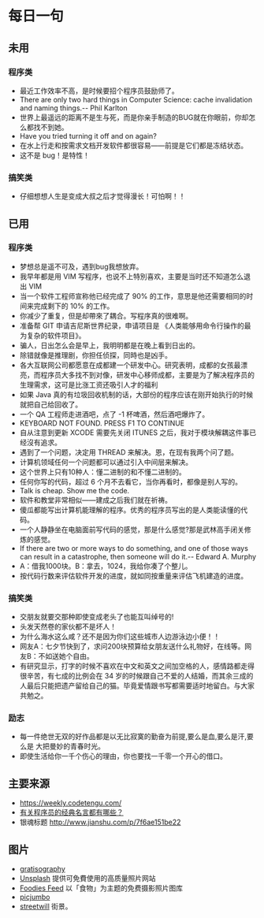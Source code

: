 # 每日一句
## 未用
### 程序类
* 最近工作效率不高，是时候要招个程序员鼓励师了。
* There are only two hard things in Computer Science: cache invalidation and naming things.-- Phil Karlton
* 世界上最遥远的距离不是生与死，而是你亲手制造的BUG就在你眼前，你却怎么都找不到她。
* Have you tried turning it off and on again?
* 在水上行走和按需求文档开发软件都很容易——前提是它们都是冻结状态。
* 这不是 bug！是特性！

### 搞笑类
* 仔细想想人生是变成大叔之后才觉得漫长！可怕啊！！

## 已用
### 程序类
* 梦想总是遥不可及，遇到bug我想放弃。
* 我早年都是用 VIM 写程序，也说不上特別喜欢，主要是当时还不知道怎么退出 VIM
* 当一个软件工程师宣称他已经完成了 90% 的工作，意思是他还需要相同的时间来完成剩下的 10% 的工作。
* 你减少了重复，但是却帶來了耦合。写程序真的很难啊。
* 准备帮 GIT 申请吉尼斯世界纪录，申请项目是 《人类能够用命令行操作的最为复杂的软件项目》。
* 骗人，日出怎么会是早上，我明明都是在晚上看到日出的。
* 除错就像是推理剧，你担任侦探，同時也是凶手。
* 各大互联网公司都愿意在成都建一个研发中心。研究表明，成都的女孩最漂亮，而程序员大多找不到对像，研发中心移师成都，主要是为了解决程序员的生理需求，这可是比涨工资还吸引人才的福利
* 如果 Java 真的有垃圾回收机制的话，大部份的程序应该在刚开始执行的时候就把自己给回收了。
* 一个 QA 工程师走进酒吧，点了 -1 杯啤酒，然后酒吧爆炸了。
* KEYBOARD NOT FOUND. PRESS F1 TO CONTINUE
* 自从注意到更新 XCODE 需要先关闭 ITUNES 之后，我对于模块解耦这件事已经沒有追求。
* 遇到了一个问题，决定用 THREAD 来解决。恩，在现有我两个问了题。
* 计算机领域任何一个问题都可以通过引入中间层来解决。
* 这个世界上只有10种人：懂二进制的和不懂二进制的。
* 任何你写的代码，超过 6 个月不去看它，当你再看时，都像是别人写的。
* Talk is cheap. Show me the code.
* 软件和教堂非常相似——建成之后我们就在祈祷。
* 傻瓜都能写出计算机能理解的程序。优秀的程序员写出的是人类能读懂的代码。
* 一个人静静坐在电脑面前写代码的感觉，那是什么感觉?那是武林高手闭关修炼的感觉。
* If there are two or more ways to do something, and one of those ways can result in a catastrophe, then someone will do it.-- Edward A. Murphy
* A：借我1000块。B：拿去，1024，我给你凑了个整儿。
* 按代码行数来评估软件开发的进度，就如同按重量来评估飞机建造的进度。


### 搞笑类
* 交朋友就要交那种即使变成老头了也能互叫绰号的!
* 头发天然卷的家伙都不是坏人！
* 为什么海水这么咸？还不是因为你们这些城市人边游泳边小便！！
* 网友A：七夕节快到了，求问200块预算给女朋友送什么礼物好，在线等。网友B：不如送她个自由。
* 有研究显示，打字的时候不喜欢在中文和英文之间加空格的人，感情路都走得很辛苦，有七成的比例会在 34 岁的时候跟自己不爱的人结婚，而其余三成的人最后只能把遗产留给自己的猫。毕竟爱情跟书写都需要适时地留白。与大家共勉之。

### 励志
* 每一件绝世无双的好作品都是以无比寂寞的勤奋为前提,要么是血,要么是汗,要么是 大把曼妙的青春时光。
* 即使生活给你一千个伤心的理由，你也要找一千零一个开心的借口。


## 主要来源
* https://weekly.codetengu.com/
* [有关程序员的经典名言都有哪些？](https://www.zhihu.com/question/19710524)
* 银魂标题 http://www.jianshu.com/p/7f6ae151be22

## 图片
* [gratisography](http://www.gratisography.com/)
* [Unsplash](https://unsplash.com/) 提供可免費使用的高质量照片网站
* [Foodies Feed](https://foodiesfeed.com/crunchy-sunny-side-eggs-bacon/) 以「食物」为主题的免费摄影照片图库
* [picjumbo](https://picjumbo.com/)
* [streetwill](http://streetwill.co/) 街景。
